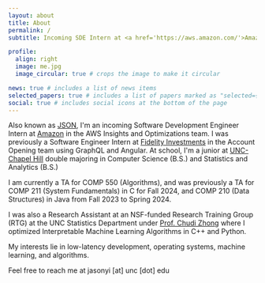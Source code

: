 ```yaml
---
layout: about
title: About
permalink: /
subtitle: Incoming SDE Intern at <a href='https://aws.amazon.com/'>Amazon (AWS)</a> | Chapel Hill, NC, US

profile:
  align: right
  image: me.jpg
  image_circular: true # crops the image to make it circular

news: true # includes a list of news items
selected_papers: true # includes a list of papers marked as "selected={true}"
social: true # includes social icons at the bottom of the page
---
```


Also known as [JSON](https://www.json.org/json-en.html), I'm an incoming Software Development Engineer Intern at [Amazon](https://www.amazon.com/) in the AWS Insights and Optimizations team. I was previously a Software Engineer Intern at [Fidelity Investments](https://www.fidelity.com/) in the Account Opening team using GraphQL and Angular. At school, I'm a junior at [UNC-Chapel Hill](https://unc.edu) double majoring in Computer Science (B.S.) and Statistics and Analytics (B.S.)

I am currently a TA for COMP 550 (Algorithms), and was previously a TA for COMP 211 (System Fundamentals) in C for Fall 2024, and COMP 210 (Data Structures) in Java from Fall 2023 to Spring 2024.

I was also a Research Assistant at an NSF-funded Research Training Group (RTG) at the UNC Statistics Department under [Prof. Chudi Zhong](https://chudizhong.github.io/) where I optimized Interpretable Machine Learning Algorithms in C++ and Python.

My interests lie in low-latency development, operating systems, machine learning, and algorithms.

Feel free to reach me at jasonyi [at] unc [dot] edu
